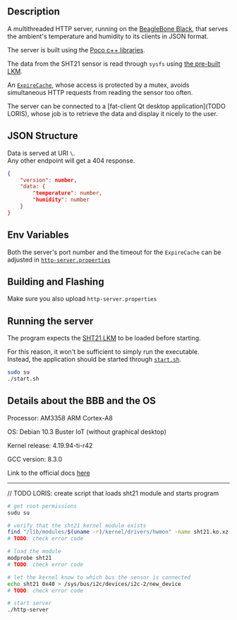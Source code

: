 ## Description

A multithreaded HTTP server, running on the [BeagleBone Black](https://beagleboard.org/black), that serves the ambient's temperature and humidity to its clients in JSON format.

The server is built using the [Poco c++ libraries](https://pocoproject.org).

The data from the SHT21 sensor is read through `sysfs`
using [the pre-built LKM](https://docs.kernel.org/hwmon/sht21.html).

An [`ExpireCache`](https://docs.pocoproject.org/current/Poco.ExpireCache.html),
whose access is protected by a mutex,
avoids simultaneous HTTP requests from reading the sensor too often.

The server can be connected to a [fat-client Qt desktop application](TODO LORIS),
whose job is to retrieve the data and display it nicely to the user.

## JSON Structure

Data is served at URI `\`.  
Any other endpoint will get a 404 response.

```json
{
    "version": number,
    "data: {
        "temperature": number,
        "humidity": number
    }
}
```

## Env Variables

Both the server's port number and the timeout for the `ExpireCache`
can be adjusted in [`http-server.properties`](./http-server.properties)

## Building and Flashing

Make sure you also upload `http-server.properties`

## Running the server

The program expects the [SHT21 LKM](https://docs.kernel.org/hwmon/sht21.html) to be loaded before starting.

For this reason, it won't be sufficient to simply run the executable.  
Instead, the application should be started through [`start.sh`](./start.sh).

```sh
sudo su
./start.sh
```

## Details about the BBB and the OS

Processor: AM3358 ARM Cortex-A8

OS: Debian 10.3 Buster IoT (without graphical desktop)

Kernel release: 4.19.94-ti-r42

GCC version: 8.3.0

Link to the official docs [here](https://github.com/beagleboard/beaglebone-black/wiki/System-Reference-Manual)

---

// TODO LORIS: create script that loads sht21 module and starts program

```sh
# get root permissions
sudu su

# verify that the sht21 kernel module exists
find "/lib/modules/$(uname -r)/kernel/drivers/hwmon" -name sht21.ko.xz
# TODO: check error code

# load the module
modprobe sht21
# TODO: check error code

# let the kernel know to which bus the sensor is connected
echo sht21 0x40 > /sys/bus/i2c/devices/i2c-2/new_device
# TODO: check error code

# start server
./http-server
```
